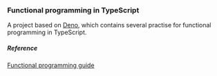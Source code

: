 ### Functional programming in TypeScript

A project based on [Deno](https://github.com/denoland/deno), which contains several practise for functional programming in TypeScript. 


##### Reference 

[Functional programming guide](https://llh911001.gitbooks.io/mostly-adequate-guide-chinese/content/)


